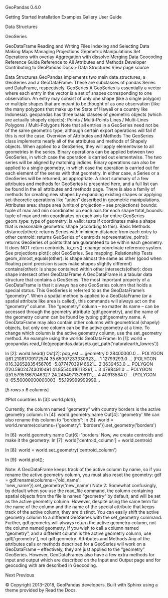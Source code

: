 GeoPandas 
0.4.0 
 
Getting Started
Installation
Examples Gallery
User Guide

Data Structures

GeoSeries

GeoDataFrame
Reading and Writing Files
Indexing and Selecting Data
Making Maps
Managing Projections
Geometric Manipulations
Set Operations with overlay
Aggregation with dissolve
Merging Data
Geocoding
Reference Guide
Reference to All Attributes and Methods
Developer
Contributing to GeoPandas
Docs » Data Structures 
View page source 

Data Structures
GeoPandas implements two main data structures, a GeoSeries and a GeoDataFrame. These are subclasses of pandas Series and DataFrame, respectively.
GeoSeries
A GeoSeries is essentially a vector where each entry in the vector is a set of shapes corresponding to one observation. An entry may consist of only one shape (like a single polygon) or multiple shapes that are meant to be thought of as one observation (like the many polygons that make up the State of Hawaii or a country like Indonesia).
geopandas has three basic classes of geometric objects (which are actually shapely objects):
Points / Multi-Points
Lines / Multi-Lines
Polygons / Multi-Polygons
Note that all entries in a GeoSeries need not be of the same geometric type, although certain export operations will fail if this is not the case.
Overview of Attributes and Methods
The GeoSeries class implements nearly all of the attributes and methods of Shapely objects. When applied to a GeoSeries, they will apply elementwise to all geometries in the series. Binary operations can be applied between two GeoSeries, in which case the operation is carried out elementwise. The two series will be aligned by matching indices. Binary operations can also be applied to a single geometry, in which case the operation is carried out for each element of the series with that geometry. In either case, a Series or a GeoSeries will be returned, as appropriate.
A short summary of a few attributes and methods for GeoSeries is presented here, and a full list can be found in the all attributes and methods page. There is also a family of methods for creating new shapes by expanding existing shapes or applying set-theoretic operations like “union” described in geometric manipulations.
Attributes
area: shape area (units of projection – see projections)
bounds: tuple of max and min coordinates on each axis for each shape
total_bounds: tuple of max and min coordinates on each axis for entire GeoSeries
geom_type: type of geometry.
is_valid: tests if coordinates make a shape that is reasonable geometric shape (according to this).
Basic Methods
distance(other): returns Series with minimum distance from each entry to other
centroid: returns GeoSeries of centroids
representative_point(): returns GeoSeries of points that are guaranteed to be within each geometry. It does NOT return centroids.
to_crs(): change coordinate reference system. See projections
plot(): plot GeoSeries. See mapping.
Relationship Tests
geom_almost_equals(other): is shape almost the same as other (good when floating point precision issues make shapes slightly different)
contains(other): is shape contained within other
intersects(other): does shape intersect other
GeoDataFrame
A GeoDataFrame is a tabular data structure that contains a GeoSeries.
The most important property of a GeoDataFrame is that it always has one GeoSeries column that holds a special status. This GeoSeries is referred to as the GeoDataFrame’s “geometry”. When a spatial method is applied to a GeoDataFrame (or a spatial attribute like area is called), this commands will always act on the “geometry” column.
The “geometry” column – no matter its name – can be accessed through the geometry attribute (gdf.geometry), and the name of the geometry column can be found by typing gdf.geometry.name.
A GeoDataFrame may also contain other columns with geometrical (shapely) objects, but only one column can be the active geometry at a time. To change which column is the active geometry column, use the set_geometry method.
An example using the worlds GeoDataFrame:
In [1]: world = geopandas.read_file(geopandas.datasets.get_path('naturalearth_lowres'))

In [2]: world.head()
Out[2]: 
      pop_est                        ...                                                                   geometry
0  28400000.0                        ...                          POLYGON ((61.21081709172574 35.65007233330923,...
1  12799293.0                        ...                          (POLYGON ((16.32652835456705 -5.87747039146621...
2   3639453.0                        ...                          POLYGON ((20.59024743010491 41.85540416113361,...
3   4798491.0                        ...                          POLYGON ((51.57951867046327 24.24549713795111,...
4  40913584.0                        ...                          (POLYGON ((-65.50000000000003 -55.199999999999...

[5 rows x 6 columns]

#Plot countries
In [3]: world.plot();
 
Currently, the column named “geometry” with country borders is the active geometry column:
In [4]: world.geometry.name
Out[4]: 'geometry'
We can also rename this column to “borders”:
In [5]: world = world.rename(columns={'geometry': 'borders'}).set_geometry('borders')

In [6]: world.geometry.name
Out[6]: 'borders'
Now, we create centroids and make it the geometry:
In [7]: world['centroid_column'] = world.centroid

In [8]: world = world.set_geometry('centroid_column')

In [9]: world.plot();
 
Note: A GeoDataFrame keeps track of the active column by name, so if you rename the active geometry column, you must also reset the geometry:
gdf = gdf.rename(columns={'old_name': 'new_name'}).set_geometry('new_name')
Note 2: Somewhat confusingly, by default when you use the read_file command, the column containing spatial objects from the file is named “geometry” by default, and will be set as the active geometry column. However, despite using the same term for the name of the column and the name of the special attribute that keeps track of the active column, they are distinct. You can easily shift the active geometry column to a different GeoSeries with the set_geometry command. Further, gdf.geometry will always return the active geometry column, not the column named geometry. If you wish to call a column named “geometry”, and a different column is the active geometry column, use gdf['geometry'], not gdf.geometry.
Attributes and Methods
Any of the attributes calls or methods described for a GeoSeries will work on a GeoDataFrame – effectively, they are just applied to the “geometry” GeoSeries.
However, GeoDataFrames also have a few extra methods for input and output which are described on the Input and Output page and for geocoding with are described in Geocoding.

Next 
 Previous 

© Copyright 2013–2018, GeoPandas developers. 
Built with Sphinx using a theme provided by Read the Docs. 
